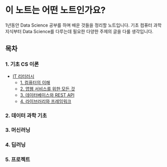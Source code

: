 # 이 노트는 어떤 노트인가요?

1년동안 Data Science 공부를 하며 배운 것들을 정리할 노트입니다. 기초 컴퓨터 과학 지식부터 Data Science를 다루는데 필요한 다양한 주제의 글을 다룰 생각입니다.

## 목차

### 1. 기초 CS 이론
- [IT 리터러시](기초%20CS%20이론/IT%20리터러시/)
  - [1. 컴퓨터의 이해](기초%20CS%20이론/IT%20리터러시/1.%20컴퓨터의%20이해.md)
  - [2. 앱웹 서비스를 위한 모든 것](기초%20CS%20이론/IT%20리터러시/2.%20앱웹%20서비스를%20위한%20모든%20것.md)
  - [3. 데이터베이스와 REST API](기초%20CS%20이론/IT%20리터러시/3.%20데이터베이스와%20REST%20API.md)
  - [4. 라이브러리와 프레임워크](기초%20CS%20이론/IT%20리터러시/4.%20라이브러리와%20프레임워크.md)

### 2. 데이터 과학 기초
<!-- 여기에 데이터 과학 관련 파일들 링크 -->

### 3. 머신러닝
<!-- 머신러닝 관련 파일들 링크 -->

### 4. 딥러닝
<!-- 딥러닝 관련 파일들 링크 -->

### 5. 프로젝트
<!-- 프로젝트 관련 파일들 링크 -->